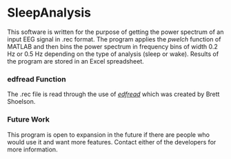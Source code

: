 # SleepAnalysis
This software is written for the purpose of getting the power spectrum of an input EEG signal in .rec format. The program applies the *pwelch* function of MATLAB and then bins the power spectrum in frequency bins of width 0.2 Hz or 0.5 Hz depending on the type of analysis (sleep or wake). Results of the program are stored in an Excel spreadsheet.

### edfread Function
The .rec file is read through the use of [*edfread*](https://www.mathworks.com/matlabcentral/fileexchange/31900-edfread) which was created by Brett Shoelson. 

### Future Work
This program is open to expansion in the future if there are people who would use it and want more features. Contact either of the developers for more information.
